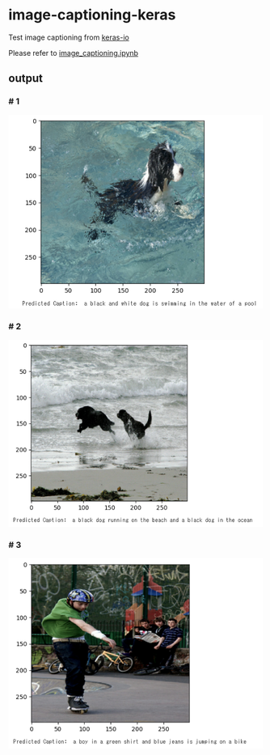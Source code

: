 # image-captioning-keras
Test image captioning from [keras-io](https://github.com/keras-team/keras-io)

Please refer to [image_captioning.ipynb](./image_captioning.ipynb)

## output
### # 1
![](./output_1.png)
### # 2
![](./output_2.png)
### # 3
![](./output_3.png)